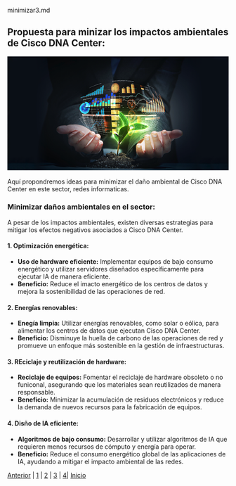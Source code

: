 minimizar3.md
## Propuesta para minizar los impactos ambientales de Cisco DNA Center:
![alt text](../../Imagenes/1250668.png)

Aquí propondremos ideas para minimizar el daño ambiental de Cisco DNA Center en este sector, redes informaticas.

### Minimizar daños ambientales en el sector:
A pesar de los impactos ambientales, existen diversas estrategias para mitigar los efectos negativos asociados a Cisco DNA Center.

#### 1. Optimización energética:
- **Uso de hardware eficiente:** Implementar equipos de bajo consumo energético y utilizar servidores diseñados específicamente para ejecutar IA de manera eficiente.
- **Beneficio:** Reduce el imacto energético de los centros de datos y mejora la sostenibilidad de las operaciones de red.

#### 2. Energías renovables:
- **Enegía limpia:** Utilizar energías renovables, como solar o eólica, para alimentar los centros de datos que ejecutan Cisco DNA Center.
- **Beneficio:** Disminuye la huella de carbono de las operaciones de red y promueve un enfoque más sostenible en la gestión de infraestructuras.

#### 3. REciclaje y reutilización de hardware:
- **Reciclaje de equipos:** Fomentar el reciclaje de hardware obsoleto o no funiconal, asegurando que los materiales sean reutilizados de manera responsable.
- **Beneficio:** Minimizar la acumulación de residuos electrónicos y reduce la demanda de nuevos recursos para la fabricación de equipos.

#### 4. Disño de IA eficiente:
- **Algoritmos de bajo consumo:** Desarrollar y utilizar algoritmos de IA que requieren menos recursos de cómputo y energía para operar.
- **Beneficio:** Reduce el consumo energético global de las aplicaciones de IA, ayudando a mitigar el impacto ambiental de las redes.


[Anterior](./impactoSector3.md) | [1](./aplicacionesIA3.md) | [2](./impactoAmbiental3.md) | [3](./impactoSector3.md) | [4](./minimizar3.md)| [Inicio](../XARXES.md)
